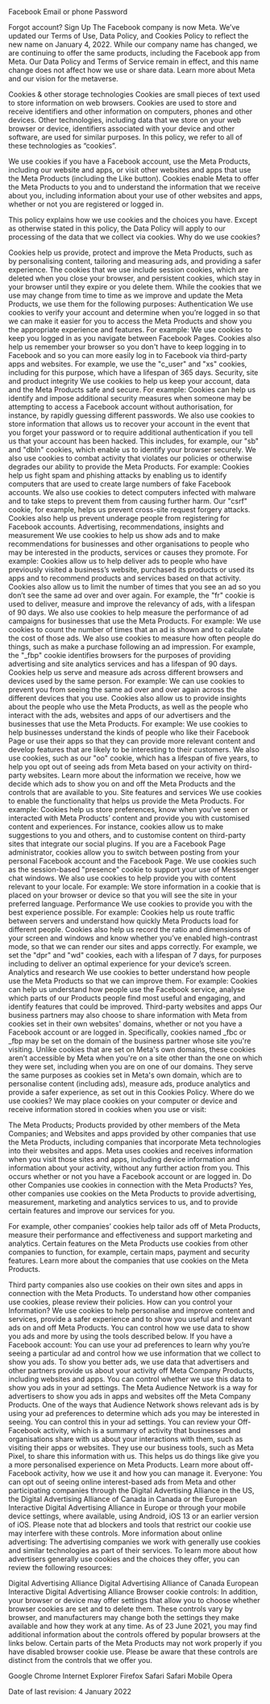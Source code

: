 Facebook
Email or phone	Password
		
	
Forgot account?
Sign Up
The Facebook company is now Meta. We’ve updated our Terms of Use, Data Policy, and Cookies Policy to reflect the new name on January 4, 2022. While our company name has changed, we are continuing to offer the same products, including the Facebook app from Meta. Our Data Policy and Terms of Service remain in effect, and this name change does not affect how we use or share data. Learn more about Meta and our vision for the metaverse.



Cookies & other storage technologies
Cookies are small pieces of text used to store information on web browsers. Cookies are used to store and receive identifiers and other information on computers, phones and other devices. Other technologies, including data that we store on your web browser or device, identifiers associated with your device and other software, are used for similar purposes. In this policy, we refer to all of these technologies as “cookies”.

We use cookies if you have a Facebook account, use the Meta Products, including our website and apps, or visit other websites and apps that use the Meta Products (including the Like button). Cookies enable Meta to offer the Meta Products to you and to understand the information that we receive about you, including information about your use of other websites and apps, whether or not you are registered or logged in.

This policy explains how we use cookies and the choices you have. Except as otherwise stated in this policy, the Data Policy will apply to our processing of the data that we collect via cookies.
Why do we use cookies?

Cookies help us provide, protect and improve the Meta Products, such as by personalising content, tailoring and measuring ads, and providing a safer experience. The cookies that we use include session cookies, which are deleted when you close your browser, and persistent cookies, which stay in your browser until they expire or you delete them. While the cookies that we use may change from time to time as we improve and update the Meta Products, we use them for the following purposes:
Authentication
We use cookies to verify your account and determine when you’re logged in so that we can make it easier for you to access the Meta Products and show you the appropriate experience and features.
For example: We use cookies to keep you logged in as you navigate between Facebook Pages. Cookies also help us remember your browser so you don't have to keep logging in to Facebook and so you can more easily log in to Facebook via third-party apps and websites. For example, we use the "c_user" and "xs" cookies, including for this purpose, which have a lifespan of 365 days.
Security, site and product integrity
We use cookies to help us keep your account, data and the Meta Products safe and secure.
For example: Cookies can help us identify and impose additional security measures when someone may be attempting to access a Facebook account without authorisation, for instance, by rapidly guessing different passwords. We also use cookies to store information that allows us to recover your account in the event that you forget your password or to require additional authentication if you tell us that your account has been hacked. This includes, for example, our "sb" and "dbln" cookies, which enable us to identify your browser securely.
We also use cookies to combat activity that violates our policies or otherwise degrades our ability to provide the Meta Products.
For example: Cookies help us fight spam and phishing attacks by enabling us to identify computers that are used to create large numbers of fake Facebook accounts. We also use cookies to detect computers infected with malware and to take steps to prevent them from causing further harm. Our "csrf" cookie, for example, helps us prevent cross-site request forgery attacks. Cookies also help us prevent underage people from registering for Facebook accounts.
Advertising, recommendations, insights and measurement
We use cookies to help us show ads and to make recommendations for businesses and other organisations to people who may be interested in the products, services or causes they promote.
For example: Cookies allow us to help deliver ads to people who have previously visited a business’s website, purchased its products or used its apps and to recommend products and services based on that activity. Cookies also allow us to limit the number of times that you see an ad so you don’t see the same ad over and over again. For example, the "fr" cookie is used to deliver, measure and improve the relevancy of ads, with a lifespan of 90 days.
We also use cookies to help measure the performance of ad campaigns for businesses that use the Meta Products.
For example: We use cookies to count the number of times that an ad is shown and to calculate the cost of those ads. We also use cookies to measure how often people do things, such as make a purchase following an ad impression. For example, the "_fbp" cookie identifies browsers for the purposes of providing advertising and site analytics services and has a lifespan of 90 days.
Cookies help us serve and measure ads across different browsers and devices used by the same person.
For example: We can use cookies to prevent you from seeing the same ad over and over again across the different devices that you use.
Cookies also allow us to provide insights about the people who use the Meta Products, as well as the people who interact with the ads, websites and apps of our advertisers and the businesses that use the Meta Products.
For example: We use cookies to help businesses understand the kinds of people who like their Facebook Page or use their apps so that they can provide more relevant content and develop features that are likely to be interesting to their customers.
We also use cookies, such as our "oo" cookie, which has a lifespan of five years, to help you opt out of seeing ads from Meta based on your activity on third-party websites. Learn more about the information we receive, how we decide which ads to show you on and off the Meta Products and the controls that are available to you.
Site features and services
We use cookies to enable the functionality that helps us provide the Meta Products.
For example: Cookies help us store preferences, know when you’ve seen or interacted with Meta Products’ content and provide you with customised content and experiences. For instance, cookies allow us to make suggestions to you and others, and to customise content on third-party sites that integrate our social plugins. If you are a Facebook Page administrator, cookies allow you to switch between posting from your personal Facebook account and the Facebook Page. We use cookies such as the session-based "presence" cookie to support your use of Messenger chat windows.
We also use cookies to help provide you with content relevant to your locale.
For example: We store information in a cookie that is placed on your browser or device so that you will see the site in your preferred language.
Performance
We use cookies to provide you with the best experience possible.
For example: Cookies help us route traffic between servers and understand how quickly Meta Products load for different people. Cookies also help us record the ratio and dimensions of your screen and windows and know whether you’ve enabled high-contrast mode, so that we can render our sites and apps correctly. For example, we set the "dpr" and "wd" cookies, each with a lifespan of 7 days, for purposes including to deliver an optimal experience for your device’s screen.
Analytics and research
We use cookies to better understand how people use the Meta Products so that we can improve them.
For example: Cookies can help us understand how people use the Facebook service, analyse which parts of our Products people find most useful and engaging, and identify features that could be improved.
Third-party websites and apps
Our business partners may also choose to share information with Meta from cookies set in their own websites' domains, whether or not you have a Facebook account or are logged in. Specifically, cookies named _fbc or _fbp may be set on the domain of the business partner whose site you're visiting. Unlike cookies that are set on Meta's own domains, these cookies aren’t accessible by Meta when you're on a site other than the one on which they were set, including when you are on one of our domains. They serve the same purposes as cookies set in Meta's own domain, which are to personalise content (including ads), measure ads, produce analytics and provide a safer experience, as set out in this Cookies Policy.
Where do we use cookies?
We may place cookies on your computer or device and receive information stored in cookies when you use or visit:


The Meta Products;
Products provided by other members of the Meta Companies; and
Websites and apps provided by other companies that use the Meta Products, including companies that incorporate Meta technologies into their websites and apps. Meta uses cookies and receives information when you visit those sites and apps, including device information and information about your activity, without any further action from you. This occurs whether or not you have a Facebook account or are logged in.
Do other Companies use cookies in connection with the Meta Products?
Yes, other companies use cookies on the Meta Products to provide advertising, measurement, marketing and analytics services to us, and to provide certain features and improve our services for you.

For example, other companies’ cookies help tailor ads off of Meta Products, measure their performance and effectiveness and support marketing and analytics. Certain features on the Meta Products use cookies from other companies to function, for example, certain maps, payment and security features. Learn more about the companies that use cookies on the Meta Products.

Third party companies also use cookies on their own sites and apps in connection with the Meta Products. To understand how other companies use cookies, please review their policies.
How can you control your Information?
We use cookies to help personalise and improve content and services, provide a safer experience and to show you useful and relevant ads on and off Meta Products. You can control how we use data to show you ads and more by using the tools described below.
If you have a Facebook account:
You can use your ad preferences to learn why you’re seeing a particular ad and control how we use information that we collect to show you ads.
To show you better ads, we use data that advertisers and other partners provide us about your activity off Meta Company Products, including websites and apps. You can control whether we use this data to show you ads in your ad settings.
The Meta Audience Network is a way for advertisers to show you ads in apps and websites off the Meta Company Products. One of the ways that Audience Network shows relevant ads is by using your ad preferences to determine which ads you may be interested in seeing. You can control this in your ad settings.
You can review your Off-Facebook activity, which is a summary of activity that businesses and organisations share with us about your interactions with them, such as visiting their apps or websites. They use our business tools, such as Meta Pixel, to share this information with us. This helps us do things like give you a more personalised experience on Meta Products. Learn more about off-Facebook activity, how we use it and how you can manage it.
Everyone:
You can opt out of seeing online interest-based ads from Meta and other participating companies through the Digital Advertising Alliance in the US, the Digital Advertising Alliance of Canada in Canada or the European Interactive Digital Advertising Alliance in Europe or through your mobile device settings, where available, using Android, iOS 13 or an earlier version of iOS. Please note that ad blockers and tools that restrict our cookie use may interfere with these controls.
More information about online advertising:
The advertising companies we work with generally use cookies and similar technologies as part of their services. To learn more about how advertisers generally use cookies and the choices they offer, you can review the following resources:

Digital Advertising Alliance
Digital Advertising Alliance of Canada
European Interactive Digital Advertising Alliance
Browser cookie controls:
In addition, your browser or device may offer settings that allow you to choose whether browser cookies are set and to delete them. These controls vary by browser, and manufacturers may change both the settings they make available and how they work at any time. As of 23 June 2021, you may find additional information about the controls offered by popular browsers at the links below. Certain parts of the Meta Products may not work properly if you have disabled browser cookie use. Please be aware that these controls are distinct from the controls that we offer you.

Google Chrome
Internet Explorer
Firefox
Safari
Safari Mobile
Opera


Date of last revision: 4 January 2022